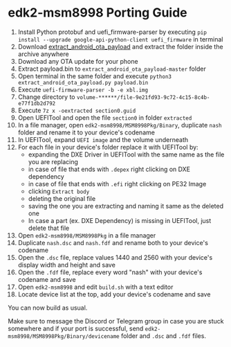 
# edk2-msm8998 Porting Guide

 1. Install Python protobuf and uefi_firmware-parser by executing `pip install --upgrade google-api-python-client uefi_firmware` in terminal
 2. Download [extract_android_ota_payload](https://github.com/cyxx/extract_android_ota_payload/archive/master.zip) and extract the folder inside the archive anywhere
 3. Download any OTA update for your phone
 4. Extract payload.bin to `extract_android_ota_payload-master` folder
 5. Open terminal in the same folder and execute `python3 extract_android_ota_payload.py payload.bin`
 6. Execute `uefi-firmware-parser -b -e xbl.img`
 7. Change directory to `volume-******/file-9e21fd93-9c72-4c15-8c4b-e77f1db2d792`
 8. Execute `7z x -oextracted section0.guid`
 9. Open UEFITool and open the file `section0` in folder `extracted`
 10. In a file manager, open `edk2-msm8998/MSM8998Pkg/Binary`, duplicate `nash` folder and rename it to your device's codename
 11. In UEFITool, expand `UEFI image` and the volume underneath
 12. For each file in your device's folder replace it with UEFITool by:
     - expanding the DXE Driver in UEFITool with the same name as the file you are replacing
     - in case of file that ends with `.depex` right clicking on DXE dependency
     - in case of file that ends with `.efi` right clicking on PE32 Image
     - clicking `Extract body`
     - deleting the original file
     - saving the one you are extracting and naming it same as the deleted one
     - In case a part (ex. DXE Dependency) is missing in UEFITool, just delete that file
 13. Open `edk2-msm8998/MSM8998Pkg` in a file manager
 14. Duplicate `nash.dsc` and `nash.fdf` and rename both to your device's codename
 15. Open the `.dsc` file, replace values 1440 and 2560 with your device's display width and height and save
 16. Open the `.fdf` file, replace every word "nash" with your device's codename and save
 17. Open `edk2-msm8998` and edit `build.sh` with a text editor
 18. Locate device list at the top, add your device's codename and save

 You can now build as usual.

 Make sure to message the Discord or Telegram group in case you are stuck somewhere and if your port is successful, send `edk2-msm8998/MSM8998Pkg/Binary/devicename` folder and `.dsc` and `.fdf` files.

